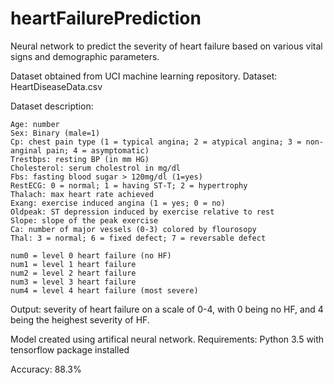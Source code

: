# heartFailurePrediction
Neural network to predict the severity of heart failure based on various vital signs and demographic parameters.

Dataset obtained from UCI machine learning repository. 
Dataset: HeartDiseaseData.csv

Dataset description:

    Age: number
    Sex: Binary (male=1)
    Cp: chest pain type (1 = typical angina; 2 = atypical angina; 3 = non-anginal pain; 4 = asymptomatic)
    Trestbps: resting BP (in mm HG)
    Cholesterol: serum cholestrol in mg/dl
    Fbs: fasting blood sugar > 120mg/dl (1=yes)
    RestECG: 0 = normal; 1 = having ST-T; 2 = hypertrophy
    Thalach: max heart rate achieved
    Exang: exercise induced angina (1 = yes; 0 = no)
    Oldpeak: ST depression induced by exercise relative to rest
    Slope: slope of the peak exercise 
    Ca: number of major vessels (0-3) colored by flourosopy
    Thal: 3 = normal; 6 = fixed defect; 7 = reversable defect
    
    num0 = level 0 heart failure (no HF)
    num1 = level 1 heart failure
    num2 = level 2 heart failure
    num3 = level 3 heart failure
    num4 = level 4 heart failure (most severe)

Output: severity of heart failure on a scale of 0-4, with 0 being no HF, and 4 being the heighest severity of HF.

Model created using artifical neural network.
Requirements: Python 3.5 with tensorflow package installed

Accuracy: 88.3%
